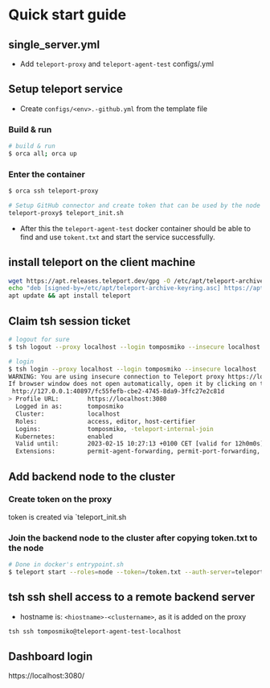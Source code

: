 # Quick start guide

## single_server.yml
- Add `teleport-proxy` and `teleport-agent-test` configs/<ENV>.yml

## Setup teleport service
- Create `configs/<env>.-github.yml` from the template file

### Build & run
```bash
# build & run
$ orca all; orca up
```
### Enter the container
```bash
$ orca ssh teleport-proxy

# Setup GitHub connector and create token that can be used by the node to join
teleport-proxy$ teleport_init.sh

```
- After this the `teleport-agent-test` docker container should be able to find and use `tokent.txt` and start the service successfully.


## install teleport on the client machine
```bash
wget https://apt.releases.teleport.dev/gpg -O /etc/apt/teleport-archive-keyring.asc
echo "deb [signed-by=/etc/apt/teleport-archive-keyring.asc] https://apt.releases.teleport.dev/ubuntu jammy stable/v12" > /etc/apt/sources.list.d/teleport.list
apt update && apt install teleport
```

## Claim tsh session ticket

```bash
# logout for sure
$ tsh logout --proxy localhost --login tomposmiko --insecure localhost

# login
$ tsh login --proxy localhost --login tomposmiko --insecure localhost
WARNING: You are using insecure connection to Teleport proxy https://localhost:3080
If browser window does not open automatically, open it by clicking on the link:
 http://127.0.0.1:40897/fc55fefb-cbe2-4745-8da9-3ffc27e2c81d
> Profile URL:        https://localhost:3080
  Logged in as:       tomposmiko
  Cluster:            localhost
  Roles:              access, editor, host-certifier
  Logins:             tomposmiko, -teleport-internal-join
  Kubernetes:         enabled
  Valid until:        2023-02-15 10:27:13 +0100 CET [valid for 12h0m0s]
  Extensions:         permit-agent-forwarding, permit-port-forwarding, permit-pty, private-key-policy
```

## Add backend node to the cluster
### Create token on the proxy

token is created via `teleport_init.sh

### Join the backend node to the cluster after copying token.txt to the node

```bash
# Done in docker's entrypoint.sh
$ teleport start --roles=node --token=/token.txt --auth-server=teleport-proxy
```

## tsh ssh shell access to a remote backend server
- hostname is: `<hiostname>-<clustername>`, as it is added on the proxy

```bash
tsh ssh tomposmiko@teleport-agent-test-localhost
```

## Dashboard login

https://localhost:3080/